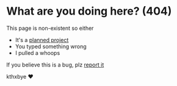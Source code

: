 # What are you doing here? (404)

This page is non-existent so either
 - It's a [planned project](https://github.com/grsan69/static_sites#planned-projects)
 - You typed something wrong
 - I pulled a whoops

If you believe this is a bug, plz [report it](https://github.com/grsan69/static_sites/issues/new/choose)

kthxbye ❤️